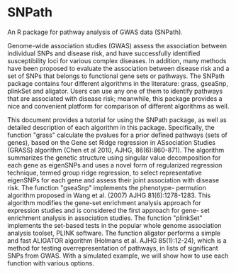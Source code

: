 # SNPath
An R package for pathway analysis of GWAS data (SNPath).

Genome-wide association studies (GWAS) assess the association between individual SNPs and
disease risk, and have successfully identified susceptibility loci for various complex diseases. In
addition, many methods have been proposed to evaluate the association between disease risk and
a set of SNPs that belongs to functional gene sets or pathways. The SNPath package contains four
different algorithms in the literature: grass, gseaSnp, plinkSet and aligator. Users
can use any one of them to identify pathways that are associated with disease risk; meanwhile, this
package provides a nice and convenient platform for comparison of different algorithms as well.


This document provides a tutorial for using the SNPath package, as well as detailed description
of each algorithm in this package. Specifically, the function "grass" calculate the pvalues for a
prior defined pathways (sets of genes), based on the Gene set Ridge regression in ASsociation
Studies (GRASS) algorithm (Chen et al 2010, AJHG, 86(6):860-871). The algorithm summarizes the genetic structure using singular
value decomposition for each gene as eigenSNPs and uses a novel form of regularized regression
technique, termed group ridge regression, to select representative eigenSNPs for each gene and
assess their joint association with disease risk. The function "gseaSnp" implements the phenotype-
permution algorithm proposed in Wang et al. (2007) AJHG 81(6):1278-1283. This algorithm modifies the gene-set
enrichment analysis approach for expression studies and is considered the first approach for gene-
set enrichment analysis in association studies. The function "plinkSet" implements the set-based
tests in the popular whole genome association analysis toolset, PLINK software. The function
aligator performs a simple and fast ALIGATOR algorithm (Holmans et al. AJHG 85(1):12-24), which is a method for testing
overrepresentation of pathways, in lists of significant SNPs from GWAS. With a simulated example,
we will show how to use each function with various options.
